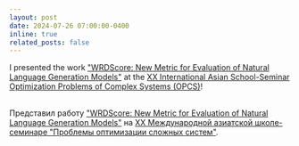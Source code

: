 ```yaml
---
layout: post
date: 2024-07-26 07:00:00-0400
inline: true
related_posts: false
---
```


I presented the work ["WRDScore: New Metric for Evaluation of Natural Language Generation Models"](https://arxiv.org/abs/2405.19220) at the [XX International Asian School-Seminar Optimization Problems of Complex Systems (OPCS)](https://opcs.ieeesiberia.org/)! <br><br>

Представил работу ["WRDScore: New Metric for Evaluation of Natural Language Generation Models"](https://arxiv.org/abs/2405.19220) на [XX Международной азиатской школе-семинаре "Проблемы оптимизации сложных систем"](https://opcs.ieeesiberia.org/).
